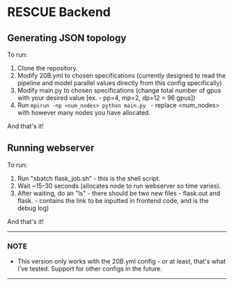 # RESCUE Backend

## Generating JSON topology

To run:

1. Clone the repository.
2. Modify 20B.yml to chosen specifications (currently designed to read the pipeline and model parallel values directly from this config specifically)
3. Modify main.py to chosen specifications (change total number of gpus with your desired value [ex. - pp=4, mp=2, dp=12 = 96 gpus])
4. Run `mpirun -np <num_nodes> python main.py ` - replace <num_nodes> with however many nodes you have allocated.
   
And that's it!

## Running webserver

To run:

1. Run "sbatch flask_job.sh" - this is the shell script.
2. Wait ~15-30 seconds (allocates node to run webserver so time varies).
3. After waiting, do an "ls" - there should be two new files - flask.out and flask. - contains the link to be inputted in frontend code, and is the debug log)

And that's it!

---

### **NOTE**
- This version only works with the 20B.yml config - or at least, that's what I've tested. Support for other configs in the future.

---

